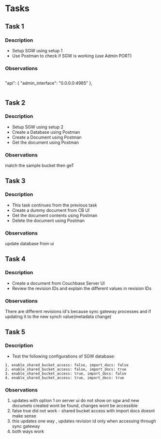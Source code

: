 # Tasks

## Task 1

### Description

- Setup SGW using setup 1
- Use Postman to check if SGW is working (use Admin PORT)

### Observations
```
```
"api": {
        "admin_interface": "0.0.0.0:4985"
      },
```

```
## Task 2

### Description

- Setup SGW using setup 2
- Create a Database using Postman
- Create a Document using Postman
- Get the document using Postman

### Observations
match the sample bucket
then geT

## Task 3


### Description

- This task continues from the previous task
- Create a dummy document from CB UI
- Get the document contents using Postman
- Delete the document using Postman

### Observations
update database from ui
## Task 4

### Description

- Create a document from Couchbase Server UI
- Review the revision IDs and explain the different values in revision IDs

### Observations
There are different revisions id's because sync gateway processes and if updating it to the new synch value(metadata change)

## Task 5

### Description

- Test the following configurations of SGW database:

```
1. enable_shared_bucket_access: false, import_docs: false
2. enable_shared_bucket_access: false, import_docs: true
3. enable_shared_bucket_access: true, import_docs: false
4. enable_shared_bucket_access: true, import_docs: true
```

### Observations
1) updates with option 1 on server ui do not show on sgw and new documets created wont be found, changes wont be accessible
2) false true did not work - shared bucket access with import docs doesnt make sense
3) this updates one way , updates revision id only when accessing through sync gateway
4) both ways work
